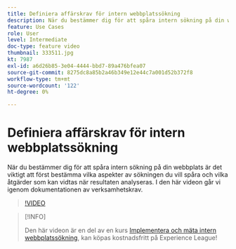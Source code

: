 ```yaml
---
title: Definiera affärskrav för intern webbplatssökning
description: När du bestämmer dig för att spåra intern sökning på din webbplats är det viktigt att först bestämma vilka aspekter av sökningen du vill spåra och vilka åtgärder som kan vidtas när resultaten analyseras. I den här videon går vi igenom dokumentationen av verksamhetskrav.
feature: Use Cases
role: User
level: Intermediate
doc-type: feature video
thumbnail: 333511.jpg
kt: 7987
exl-id: a6d26b85-3e04-4444-bbd7-89a476bfea07
source-git-commit: 8275dc8a85b2a46b349e12e44c7a001d52b372f8
workflow-type: tm+mt
source-wordcount: '122'
ht-degree: 0%

---
```


# Definiera affärskrav för intern webbplatssökning

När du bestämmer dig för att spåra intern sökning på din webbplats är det viktigt att först bestämma vilka aspekter av sökningen du vill spåra och vilka åtgärder som kan vidtas när resultaten analyseras. I den här videon går vi igenom dokumentationen av verksamhetskrav.

>[!VIDEO](https://video.tv.adobe.com/v/333511/?quality=12&learn=on)

>[!INFO]
>
> Den här videon är en del av en kurs [Implementera och mäta intern webbplatssökning](https://experienceleague.adobe.com/?recommended=Analytics-U-1-2021.1.search), kan köpas kostnadsfritt på Experience League!